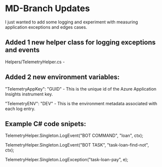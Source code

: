 # MD-Branch Updates
I just wanted to add some logging and experiment with measuring application exceptions and edges cases.

## Added 1 new helper class for logging exceptions and events
Helpers/TelemetryHelper.cs  -  

## Added 2 new environment variables:
"TelemetryAppKey": "GUID"   -  This is the unique id of the Azure Application Insights instrument key.

"TelemetryENV": "DEV"  - This is the environment metadata associated with each log entry.

## Example C# code snipets:
TelemetryHelper.Singleton.LogEvent("BOT COMMAND", "loan", ctx);

TelemetryHelper.Singleton.LogEvent("BOT TASK", "task-loan-find-not", ctx);

TelemetryHelper.Singleton.LogException("task-loan-pay", e);









